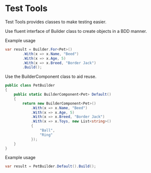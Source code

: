 # Test Tools

Test Tools provides classes to make testing easier.

Use fluent interface of Builder class to create objects in a BDD manner.

Example usage
```c#
var result = Builder.For<Pet>()
        .With(x => x.Name, "Beed")
        .With(x => x.Age, 5)
        .With(x => x.Breed, "Border Jack")
        .Build();
```

Use the BuilderComponent class to aid reuse.
```c#
public class PetBuilder 
{
    public static BuilderComponent<Pet> Default()
    {
        return new BuilderComponent<Pet>()
            .With(x => x.Name, "Beed")
            .With(x => x.Age, 5)
            .With(x => x.Breed, "Border Jack")
            .With(x => x.Toys, new List<string>()
            {
                "Ball",
                "Ring"
            });
    }
}
```

Example usage
```c#
var result = PetBuilder.Default().Build();
```
